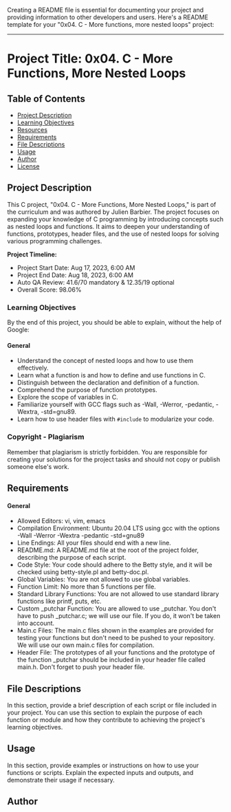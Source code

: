 Creating a README file is essential for documenting your project and providing information to other developers and users. Here's a README template for your "0x04. C - More functions, more nested loops" project:

---

# Project Title: 0x04. C - More Functions, More Nested Loops

## Table of Contents

- [Project Description](#project-description)
- [Learning Objectives](#learning-objectives)
- [Resources](#resources)
- [Requirements](#requirements)
- [File Descriptions](#file-descriptions)
- [Usage](#usage)
- [Author](#author)
- [License](#license)

## Project Description

This C project, "0x04. C - More Functions, More Nested Loops," is part of the curriculum and was authored by Julien Barbier. The project focuses on expanding your knowledge of C programming by introducing concepts such as nested loops and functions. It aims to deepen your understanding of functions, prototypes, header files, and the use of nested loops for solving various programming challenges.

**Project Timeline:**
- Project Start Date: Aug 17, 2023, 6:00 AM
- Project End Date: Aug 18, 2023, 6:00 AM
- Auto QA Review: 41.6/70 mandatory & 12.35/19 optional
- Overall Score: 98.06%

### Learning Objectives

By the end of this project, you should be able to explain, without the help of Google:

#### General

- Understand the concept of nested loops and how to use them effectively.
- Learn what a function is and how to define and use functions in C.
- Distinguish between the declaration and definition of a function.
- Comprehend the purpose of function prototypes.
- Explore the scope of variables in C.
- Familiarize yourself with GCC flags such as -Wall, -Werror, -pedantic, -Wextra, -std=gnu89.
- Learn how to use header files with `#include` to modularize your code.

### Copyright - Plagiarism

Remember that plagiarism is strictly forbidden. You are responsible for creating your solutions for the project tasks and should not copy or publish someone else's work.

## Requirements

#### General

- Allowed Editors: vi, vim, emacs
- Compilation Environment: Ubuntu 20.04 LTS using gcc with the options -Wall -Werror -Wextra -pedantic -std=gnu89
- Line Endings: All your files should end with a new line.
- README.md: A README.md file at the root of the project folder, describing the purpose of each script.
- Code Style: Your code should adhere to the Betty style, and it will be checked using betty-style.pl and betty-doc.pl.
- Global Variables: You are not allowed to use global variables.
- Function Limit: No more than 5 functions per file.
- Standard Library Functions: You are not allowed to use standard library functions like printf, puts, etc.
- Custom _putchar Function: You are allowed to use _putchar. You don't have to push _putchar.c; we will use our file. If you do, it won't be taken into account.
- Main.c Files: The main.c files shown in the examples are provided for testing your functions but don't need to be pushed to your repository. We will use our own main.c files for compilation.
- Header File: The prototypes of all your functions and the prototype of the function _putchar should be included in your header file called main.h. Don't forget to push your header file.

## File Descriptions

In this section, provide a brief description of each script or file included in your project. You can use this section to explain the purpose of each function or module and how they contribute to achieving the project's learning objectives.

## Usage

In this section, provide examples or instructions on how to use your functions or scripts. Explain the expected inputs and outputs, and demonstrate their usage if necessary.

## Author

